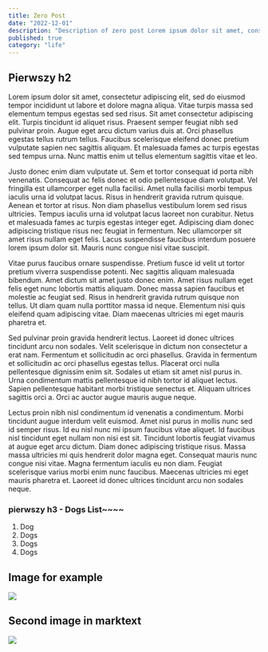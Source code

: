 ```yaml
---
title: Zero Post
date: "2022-12-01"
description: "Description of zero post Lorem ipsum dolor sit amet, consectetur adipiscing elit, sed do eiusmod tempor incididunt ut laboresssssssssssss"
published: true
category: "life"
---
```


## Pierwszy h2

Lorem ipsum dolor sit amet, consectetur adipiscing elit, sed do eiusmod tempor incididunt ut labore et dolore magna aliqua. Vitae turpis massa sed elementum tempus egestas sed sed risus. Sit amet consectetur adipiscing elit. Turpis tincidunt id aliquet risus. Praesent semper feugiat nibh sed pulvinar proin. Augue eget arcu dictum varius duis at. Orci phasellus egestas tellus rutrum tellus. Faucibus scelerisque eleifend donec pretium vulputate sapien nec sagittis aliquam. Et malesuada fames ac turpis egestas sed tempus urna. Nunc mattis enim ut tellus elementum sagittis vitae et leo.

Justo donec enim diam vulputate ut. Sem et tortor consequat id porta nibh venenatis. Consequat ac felis donec et odio pellentesque diam volutpat. Vel fringilla est ullamcorper eget nulla facilisi. Amet nulla facilisi morbi tempus iaculis urna id volutpat lacus. Risus in hendrerit gravida rutrum quisque. Aenean et tortor at risus. Non diam phasellus vestibulum lorem sed risus ultricies. Tempus iaculis urna id volutpat lacus laoreet non curabitur. Netus et malesuada fames ac turpis egestas integer eget. Adipiscing diam donec adipiscing tristique risus nec feugiat in fermentum. Nec ullamcorper sit amet risus nullam eget felis. Lacus suspendisse faucibus interdum posuere lorem ipsum dolor sit. Mauris nunc congue nisi vitae suscipit.

Vitae purus faucibus ornare suspendisse. Pretium fusce id velit ut tortor pretium viverra suspendisse potenti. Nec sagittis aliquam malesuada bibendum. Amet dictum sit amet justo donec enim. Amet risus nullam eget felis eget nunc lobortis mattis aliquam. Donec massa sapien faucibus et molestie ac feugiat sed. Risus in hendrerit gravida rutrum quisque non tellus. Ut diam quam nulla porttitor massa id neque. Elementum nisi quis eleifend quam adipiscing vitae. Diam maecenas ultricies mi eget mauris pharetra et.

Sed pulvinar proin gravida hendrerit lectus. Laoreet id donec ultrices tincidunt arcu non sodales. Velit scelerisque in dictum non consectetur a erat nam. Fermentum et sollicitudin ac orci phasellus. Gravida in fermentum et sollicitudin ac orci phasellus egestas tellus. Placerat orci nulla pellentesque dignissim enim sit. Sodales ut etiam sit amet nisl purus in. Urna condimentum mattis pellentesque id nibh tortor id aliquet lectus. Sapien pellentesque habitant morbi tristique senectus et. Aliquam ultrices sagittis orci a. Orci ac auctor augue mauris augue neque.

Lectus proin nibh nisl condimentum id venenatis a condimentum. Morbi tincidunt augue interdum velit euismod. Amet nisl purus in mollis nunc sed id semper risus. Id eu nisl nunc mi ipsum faucibus vitae aliquet. Id faucibus nisl tincidunt eget nullam non nisi est sit. Tincidunt lobortis feugiat vivamus at augue eget arcu dictum. Diam donec adipiscing tristique risus. Massa massa ultricies mi quis hendrerit dolor magna eget. Consequat mauris nunc congue nisi vitae. Magna fermentum iaculis eu non diam. Feugiat scelerisque varius morbi enim nunc faucibus. Maecenas ultricies mi eget mauris pharetra et. Laoreet id donec ultrices tincidunt arcu non sodales neque.

### pierwszy h3 - Dogs List~~~~

1. Dog
2. Dogs
3. Dogs
4. Dogs

## Image for example

![](2023-04-16-14-59-59-image.png)

## Second image in marktext

![](2023-04-16-15-00-10-image.png)
